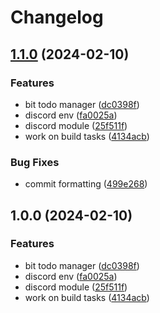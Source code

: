 # Changelog

## [1.1.0](https://github.com/Eventiva/Eventiva/compare/eventiva-v1.0.0...eventiva-v1.1.0) (2024-02-10)

### Features

- bit todo manager ([dc0398f](https://github.com/Eventiva/Eventiva/commit/dc0398f50f213cc39e5ac048a939b3ff7d58e5e1))
- discord env ([fa0025a](https://github.com/Eventiva/Eventiva/commit/fa0025a0d9f9863cf5efae0c9db60188047d8219))
- discord module ([25f511f](https://github.com/Eventiva/Eventiva/commit/25f511fd049709cc618d12b47b2622f9c8a57e84))
- work on build tasks ([4134acb](https://github.com/Eventiva/Eventiva/commit/4134acb888e1af7a7d65ed55d7df24fec62a59f0))

### Bug Fixes

- commit formatting ([499e268](https://github.com/Eventiva/Eventiva/commit/499e26877adbd05ee48cef9b8e809cd8d846faa2))

## 1.0.0 (2024-02-10)

### Features

- bit todo manager ([dc0398f](https://github.com/Eventiva/Eventiva/commit/dc0398f50f213cc39e5ac048a939b3ff7d58e5e1))
- discord env ([fa0025a](https://github.com/Eventiva/Eventiva/commit/fa0025a0d9f9863cf5efae0c9db60188047d8219))
- discord module ([25f511f](https://github.com/Eventiva/Eventiva/commit/25f511fd049709cc618d12b47b2622f9c8a57e84))
- work on build tasks ([4134acb](https://github.com/Eventiva/Eventiva/commit/4134acb888e1af7a7d65ed55d7df24fec62a59f0))
